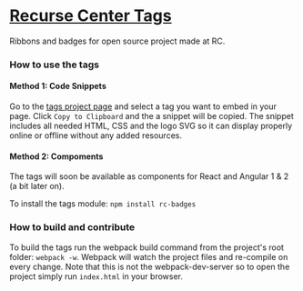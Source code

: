 # [Recurse Center Tags](http://swag.recurse.com)

Ribbons and badges for open source project made at RC.

### How to use the tags

#### Method 1: Code Snippets

Go to the [tags project page](http://swag.recurse.com) and select a tag you want to embed in your page. Click `Copy to Clipboard` and the a snippet will be copied. The snippet includes all needed HTML, CSS and the logo SVG so it can display properly online or offline without any added resources.

#### Method 2: Compoments

The tags will soon be available as components for React and Angular 1 & 2 (a bit later on).

To install the tags module:
`npm install rc-badges`


### How to build and contribute

To build the tags run the webpack build command from the project's root folder: `webpack -w`.
Webpack will watch the project files and re-compile on every change. Note that this is not the webpack-dev-server 
so to open the project simply run `index.html` in your browser.

<div style='text-align:center; margin:auto;'>
<a href='http://www.recurse.com' title='Made with love at the Recurse Center'><img src='https://cloud.githubusercontent.com/assets/2883345/11322973/9e557144-910b-11e5-959a-8fdaaa4a88c5.png' height='14px'/></a>
</div>
